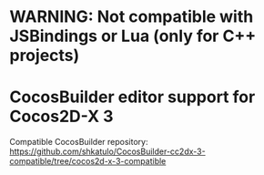 # WARNING: Not compatible with JSBindings or Lua (only for C++ projects)

# CocosBuilder editor support for Cocos2D-X 3

Compatible CocosBuilder repository: https://github.com/shkatulo/CocosBuilder-cc2dx-3-compatible/tree/cocos2d-x-3-compatible